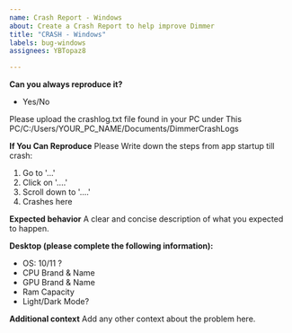 ```yaml
---
name: Crash Report - Windows
about: Create a Crash Report to help improve Dimmer
title: "CRASH - Windows"
labels: bug-windows
assignees: YBTopaz8

---
```


**Can you always reproduce it?**
- Yes/No

Please upload the crashlog.txt file found in your PC under
This PC/C:/Users/YOUR_PC_NAME/Documents/DimmerCrashLogs

**If You Can Reproduce**
Please Write down the steps from app startup till crash:
1. Go to '...'
2. Click on '....'
3. Scroll down to '....'
4. Crashes here

**Expected behavior**
A clear and concise description of what you expected to happen.

**Desktop (please complete the following information):**
 - OS: 10/11 ?
 - CPU Brand & Name
 - GPU Brand & Name
 - Ram Capacity
 - Light/Dark Mode?

**Additional context**
Add any other context about the problem here.
